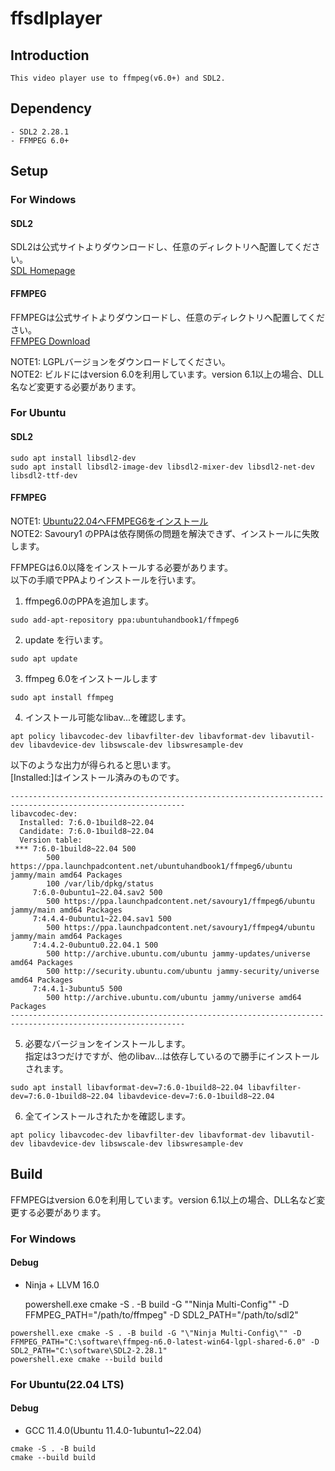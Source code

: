 
# ffsdlplayer

## Introduction

    This video player use to ffmpeg(v6.0+) and SDL2.  

## Dependency

    - SDL2 2.28.1  
    - FFMPEG 6.0+  

## Setup

### For Windows

#### SDL2

SDL2は公式サイトよりダウンロードし、任意のディレクトリへ配置してください。  
[SDL Homepage](https://www.libsdl.org/)  

#### FFMPEG

FFMPEGは公式サイトよりダウンロードし、任意のディレクトリへ配置してください。  
[FFMPEG Download](https://ffmpeg.org/download.html)  

NOTE1: LGPLバージョンをダウンロードしてください。  
NOTE2: ビルドにはversion 6.0を利用しています。version 6.1以上の場合、DLL名など変更する必要があります。  

### For Ubuntu

#### SDL2

    sudo apt install libsdl2-dev  
    sudo apt install libsdl2-image-dev libsdl2-mixer-dev libsdl2-net-dev libsdl2-ttf-dev  

#### FFMPEG

NOTE1: [Ubuntu22.04へFFMPEG6をインストール](https://ubuntuhandbook.org/index.php/2023/03/ffmpeg-6-0-released-how-to-install-in-ubuntu-22-04-20-04/)  
NOTE2: Savoury1 のPPAは依存関係の問題を解決できず、インストールに失敗します。  

FFMPEGは6.0以降をインストールする必要があります。  
以下の手順でPPAよりインストールを行います。  

1. ffmpeg6.0のPPAを追加します。  

``` shell
sudo add-apt-repository ppa:ubuntuhandbook1/ffmpeg6
```

2. update を行います。  

``` shell
sudo apt update  
```

3. ffmpeg 6.0をインストールします  

``` shell
sudo apt install ffmpeg
```

4. インストール可能なlibav...を確認します。  

``` shell
apt policy libavcodec-dev libavfilter-dev libavformat-dev libavutil-dev libavdevice-dev libswscale-dev libswresample-dev  
```

以下のような出力が得られると思います。  
[Installed:]はインストール済みのものです。  

``` text
-------------------------------------------------------------------------------------------------------------
libavcodec-dev:
  Installed: 7:6.0-1build8~22.04
  Candidate: 7:6.0-1build8~22.04
  Version table:
 *** 7:6.0-1build8~22.04 500
        500 https://ppa.launchpadcontent.net/ubuntuhandbook1/ffmpeg6/ubuntu jammy/main amd64 Packages
        100 /var/lib/dpkg/status
     7:6.0-0ubuntu1~22.04.sav2 500
        500 https://ppa.launchpadcontent.net/savoury1/ffmpeg6/ubuntu jammy/main amd64 Packages
     7:4.4.4-0ubuntu1~22.04.sav1 500
        500 https://ppa.launchpadcontent.net/savoury1/ffmpeg4/ubuntu jammy/main amd64 Packages
     7:4.4.2-0ubuntu0.22.04.1 500
        500 http://archive.ubuntu.com/ubuntu jammy-updates/universe amd64 Packages
        500 http://security.ubuntu.com/ubuntu jammy-security/universe amd64 Packages
     7:4.4.1-3ubuntu5 500
        500 http://archive.ubuntu.com/ubuntu jammy/universe amd64 Packages
-------------------------------------------------------------------------------------------------------------
```


5. 必要なバージョンをインストールします。  
   指定は3つだけですが、他のlibav...は依存しているので勝手にインストールされます。  

``` shell
sudo apt install libavformat-dev=7:6.0-1build8~22.04 libavfilter-dev=7:6.0-1build8~22.04 libavdevice-dev=7:6.0-1build8~22.04  
```

6. 全てインストールされたかを確認します。  

``` shell
apt policy libavcodec-dev libavfilter-dev libavformat-dev libavutil-dev libavdevice-dev libswscale-dev libswresample-dev  
```


## Build

FFMPEGはversion 6.0を利用しています。version 6.1以上の場合、DLL名など変更する必要があります。  

### For Windows

#### Debug

- Ninja + LLVM 16.0  

    powershell.exe cmake -S . -B build -G "\"Ninja Multi-Config"\" -D FFMPEG_PATH="/path/to/ffmpeg" -D SDL2_PATH="/path/to/sdl2"  

``` shell
powershell.exe cmake -S . -B build -G "\"Ninja Multi-Config\"" -D FFMPEG_PATH="C:\software\ffmpeg-n6.0-latest-win64-lgpl-shared-6.0" -D SDL2_PATH="C:\software\SDL2-2.28.1"  
powershell.exe cmake --build build  
```

### For Ubuntu(22.04 LTS)

#### Debug

- GCC 11.4.0(Ubuntu 11.4.0-1ubuntu1~22.04)

``` shell
cmake -S . -B build  
cmake --build build  
```


